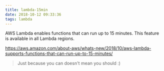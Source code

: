 ```yaml
---
title: lambda-15min
date: 2018-10-12 09:33:36
tags: lambda
---
```

AWS Lambda enables functions that can run up to 15 minutes. This feature is available in all Lambda regions.

https://aws.amazon.com/about-aws/whats-new/2018/10/aws-lambda-supports-functions-that-can-run-up-to-15-minutes/


> Just because you can doesn't mean you should :)
